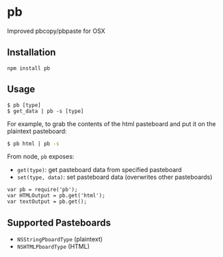 # pb

Improved pbcopy/pbpaste for OSX

## Installation

`npm install pb`

## Usage

```
$ pb [type]
$ get_data | pb -s [type]
```

For example, to grab the contents of the html pasteboard and put it on the 
plaintext pasteboard:


```bash
$ pb html | pb -s
```

From node, `pb` exposes:

- `get(type)`: get pasteboard data from specified pasteboard
- `set(type, data)`: set pasteboard data (overwrites other pasteboards)

```
var pb = require('pb');
var HTMLOutput = pb.get('html');
var textOutput = pb.get();
```

## Supported Pasteboards

- `NSStringPboardType` (plaintext) 
- `NSHTMLPboardType` (HTML) 
